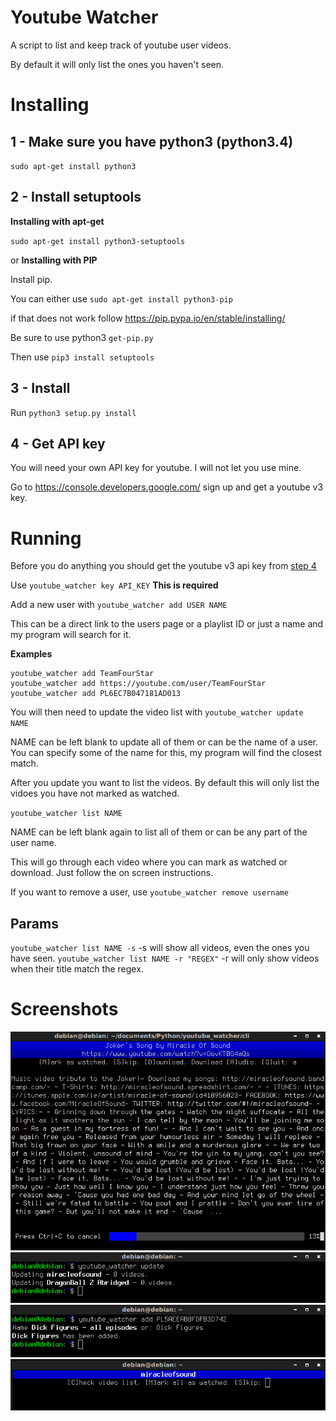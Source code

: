 # Youtube Watcher

A script to list and keep track of youtube user videos.

By default it will only list the ones you haven't seen.


# Installing

## 1 - Make sure you have python3 (python3.4)

`sudo apt-get install python3`

## 2 - Install setuptools

**Installing with apt-get**

`sudo apt-get install python3-setuptools`

or **Installing with PIP**

Install pip.

You can either use `sudo apt-get install python3-pip`

if that does not work follow https://pip.pypa.io/en/stable/installing/

Be sure to use python3 `get-pip.py`


Then use `pip3 install setuptools`


## 3 - Install
Run `python3 setup.py install`

## 4 - Get API key
You will need your own API key for youtube. I will not let you use mine.

Go to https://console.developers.google.com/  sign up and get a youtube v3 key.


# Running
Before you do anything you should get the youtube v3 api key from [step 4](#4-get-api-key)

Use `youtube_watcher key API_KEY` **This is required**

Add a new user with `youtube_watcher add USER NAME`

This can be a direct link to the users page or a playlist ID or just a name and my program will search for it.

**Examples**
```
youtube_watcher add TeamFourStar
youtube_watcher add https://youtube.com/user/TeamFourStar
youtube_watcher add PL6EC7B047181AD013
```

You will then need to update the video list with `youtube_watcher update NAME`

NAME can be left blank to update all of them or can be the name of a user.
You can specify some of the name for this, my program will find the closest match.


After you update you want to list the videos. By default this will only list the vidoes you have not marked as watched.

`youtube_watcher list NAME`

NAME can be left blank again to list all of them or can be any part of the user name.

This will go through each video where you can mark as watched or download. Just follow the on screen instructions.


If you want to remove a user, use `youtube_watcher remove username`


## Params

`youtube_watcher list NAME -s`  -s will show all videos, even the ones you have seen.
`youtube_watcher list NAME -r "REGEX"` -r will only show videos when their title match the regex.

# Screenshots

![1](screenshots/1.png?raw=true)
![2](screenshots/2.png?raw=true)
![3](screenshots/3.png?raw=true)
![4](screenshots/4.png?raw=true)
